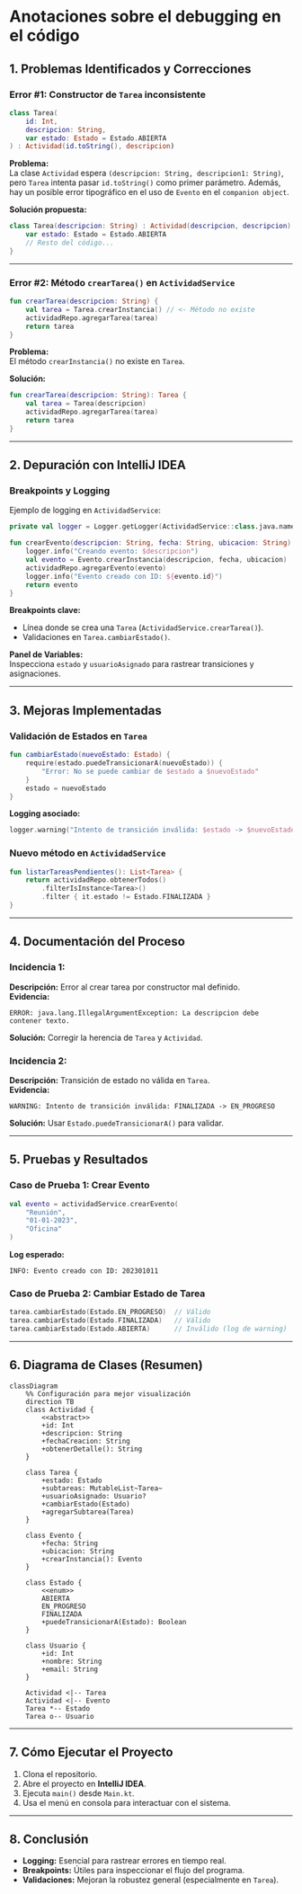# Anotaciones sobre el debugging en el código

## 1. Problemas Identificados y Correcciones

### Error #1: Constructor de `Tarea` inconsistente

```kotlin
class Tarea(
    id: Int,
    descripcion: String,
    var estado: Estado = Estado.ABIERTA
) : Actividad(id.toString(), descripcion)
```

**Problema:**  
La clase `Actividad` espera `(descripcion: String, descripcion1: String)`, pero `Tarea` intenta pasar `id.toString()` como primer parámetro. Además, hay un posible error tipográfico en el uso de `Evento` en el `companion object`.

**Solución propuesta:**

```kotlin
class Tarea(descripcion: String) : Actividad(descripcion, descripcion) {
    var estado: Estado = Estado.ABIERTA
    // Resto del código...
}
```

---

### Error #2: Método `crearTarea()` en `ActividadService`

```kotlin
fun crearTarea(descripcion: String) {
    val tarea = Tarea.crearInstancia() // <- Método no existe
    actividadRepo.agregarTarea(tarea)
    return tarea
}
```

**Problema:**  
El método `crearInstancia()` no existe en `Tarea`.

**Solución:**

```kotlin
fun crearTarea(descripcion: String): Tarea {
    val tarea = Tarea(descripcion)
    actividadRepo.agregarTarea(tarea)
    return tarea
}
```

---

## 2. Depuración con IntelliJ IDEA

### Breakpoints y Logging

Ejemplo de logging en `ActividadService`:

```kotlin
private val logger = Logger.getLogger(ActividadService::class.java.name)

fun crearEvento(descripcion: String, fecha: String, ubicacion: String): Evento {
    logger.info("Creando evento: $descripcion")
    val evento = Evento.crearInstancia(descripcion, fecha, ubicacion)
    actividadRepo.agregarEvento(evento)
    logger.info("Evento creado con ID: ${evento.id}")
    return evento
}
```

**Breakpoints clave:**

- Línea donde se crea una `Tarea` (`ActividadService.crearTarea()`).
- Validaciones en `Tarea.cambiarEstado()`.

**Panel de Variables:**  
Inspecciona `estado` y `usuarioAsignado` para rastrear transiciones y asignaciones.

---

## 3. Mejoras Implementadas

### Validación de Estados en `Tarea`

```kotlin
fun cambiarEstado(nuevoEstado: Estado) {
    require(estado.puedeTransicionarA(nuevoEstado)) { 
        "Error: No se puede cambiar de $estado a $nuevoEstado" 
    }
    estado = nuevoEstado
}
```

**Logging asociado:**

```kotlin
logger.warning("Intento de transición inválida: $estado -> $nuevoEstado")
```

### Nuevo método en `ActividadService`

```kotlin
fun listarTareasPendientes(): List<Tarea> {
    return actividadRepo.obtenerTodos()
        .filterIsInstance<Tarea>()
        .filter { it.estado != Estado.FINALIZADA }
}
```

---

## 4. Documentación del Proceso

### Incidencia 1:
**Descripción:** Error al crear tarea por constructor mal definido.  
**Evidencia:**
```plaintext
ERROR: java.lang.IllegalArgumentException: La descripcion debe contener texto.
```
**Solución:** Corregir la herencia de `Tarea` y `Actividad`.

### Incidencia 2:
**Descripción:** Transición de estado no válida en `Tarea`.  
**Evidencia:**
```plaintext
WARNING: Intento de transición inválida: FINALIZADA -> EN_PROGRESO
```
**Solución:** Usar `Estado.puedeTransicionarA()` para validar.

---

## 5. Pruebas y Resultados

### Caso de Prueba 1: Crear Evento

```kotlin
val evento = actividadService.crearEvento(
    "Reunión", 
    "01-01-2023", 
    "Oficina"
)
```

**Log esperado:**

```plaintext
INFO: Evento creado con ID: 202301011
```

### Caso de Prueba 2: Cambiar Estado de Tarea

```kotlin
tarea.cambiarEstado(Estado.EN_PROGRESO)  // Válido
tarea.cambiarEstado(Estado.FINALIZADA)   // Válido
tarea.cambiarEstado(Estado.ABIERTA)      // Inválido (log de warning)
```

---

## 6. Diagrama de Clases (Resumen)

```mermaid
classDiagram
    %% Configuración para mejor visualización
    direction TB
    class Actividad {
        <<abstract>>
        +id: Int
        +descripcion: String
        +fechaCreacion: String
        +obtenerDetalle(): String
    }
    
    class Tarea {
        +estado: Estado
        +subtareas: MutableList~Tarea~
        +usuarioAsignado: Usuario?
        +cambiarEstado(Estado)
        +agregarSubtarea(Tarea)
    }
    
    class Evento {
        +fecha: String
        +ubicacion: String
        +crearInstancia(): Evento
    }
    
    class Estado {
        <<enum>>
        ABIERTA
        EN_PROGRESO
        FINALIZADA
        +puedeTransicionarA(Estado): Boolean
    }
    
    class Usuario {
        +id: Int
        +nombre: String
        +email: String
    }
    
    Actividad <|-- Tarea
    Actividad <|-- Evento
    Tarea *-- Estado
    Tarea o-- Usuario
```

---

## 7. Cómo Ejecutar el Proyecto

1. Clona el repositorio.
2. Abre el proyecto en **IntelliJ IDEA**.
3. Ejecuta `main()` desde `Main.kt`.
4. Usa el menú en consola para interactuar con el sistema.

---

## 8. Conclusión

- **Logging:** Esencial para rastrear errores en tiempo real.
- **Breakpoints:** Útiles para inspeccionar el flujo del programa.
- **Validaciones:** Mejoran la robustez general (especialmente en `Tarea`).  

